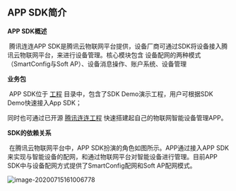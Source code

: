 ## APP SDK简介

**APP SDK概述**

​	腾讯连连APP SDK是腾讯云物联网平台提供，设备厂商可通过SDK将设备接入腾讯云物联网平台，来进行设备管理。核心模块包含 设备配网的两种模式（SmartConfig与Soft AP）、设备消息操作、账户系统、设备管理

**业务包**

​	APP SDK位于 [工程](https://github.com/tencentyun/iot-link-ios/tree/master/Source) 目录中，包含了SDK Demo演示工程，用户可根据SDK Demo快速接入App SDK；

同时也可通过已开源 [腾讯连连工程](https://github.com/tencentyun/iot-link-ios) 快速搭建起自己的物联网智能设备管理APP。

**SDK的依赖关系**

​	在腾讯云物联网平台中，APP SDK扮演的角色如图所示。APP通过接入APP SDK来实现与智能设备的配网，和通过物联网平台对智能设备进行管理。目前APP SDK中与设备配网方式提供了SmartConfig配网和Soft AP配网模式。

![image-20200715161006778](https://main.qcloudimg.com/raw/17f887e25211ec5d54ef63592cb16cca.png)







